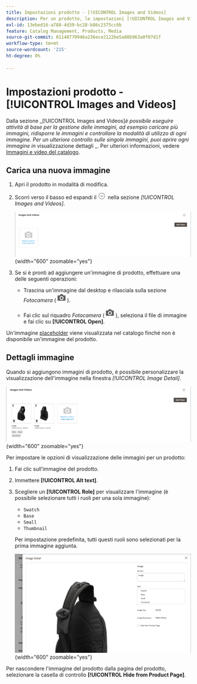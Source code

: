 ```yaml
---
title: Impostazioni prodotto - [!UICONTROL Images and Videos]
description: Per un prodotto, le impostazioni [!UICONTROL Images and Videos] determinano il modo in cui ogni immagine o video viene utilizzato per l'elenco dei prodotti.
exl-id: 13ebed16-a788-4d39-bc28-b86c2375cc6b
feature: Catalog Management, Products, Media
source-git-commit: 01148770946a236ece2122be5a88b963a0f07d1f
workflow-type: tm+mt
source-wordcount: '215'
ht-degree: 0%

---
```


# Impostazioni prodotto - [!UICONTROL Images and Videos]

Dalla sezione _[!UICONTROL Images and Videos]_è possibile eseguire attività di base per la gestione delle immagini, ad esempio caricare più immagini, ridisporre le immagini e controllare la modalità di utilizzo di ogni immagine. Per un ulteriore controllo sulle singole immagini, puoi aprire ogni immagine in_ visualizzazione dettagli _. Per ulteriori informazioni, vedere [Immagini e video del catalogo](catalog-images-video.md).

## Carica una nuova immagine

1. Apri il prodotto in modalità di modifica.

1. Scorri verso il basso ed espandi il ![selettore di espansione](../assets/icon-display-expand.png) nella sezione _[!UICONTROL Images and Videos]_.

   ![Immagini e video](./assets/product-simple-images-videos.png){width="600" zoomable="yes"}

1. Se si è pronti ad aggiungere un&#39;immagine di prodotto, effettuare una delle seguenti operazioni:

   - Trascina un&#39;immagine dal desktop e rilasciala sulla sezione _Fotocamera_ (![icona fotocamera](../assets/icon-camera.png)).

   - Fai clic sul riquadro _Fotocamera_ (![icona fotocamera](../assets/icon-camera.png)), seleziona il file di immagine e fai clic su **[!UICONTROL Open]**.

Un&#39;immagine [placeholder](product-image-config.md#image-placeholders) viene visualizzata nel catalogo finché non è disponibile un&#39;immagine del prodotto.

## Dettagli immagine

Quando si aggiungono immagini di prodotto, è possibile personalizzare la visualizzazione dell&#39;immagine nella finestra _[!UICONTROL Image Detail]_.

![Immagini dei prodotti](./assets/image-video.png){width="600" zoomable="yes"}

Per impostare le opzioni di visualizzazione delle immagini per un prodotto:

1. Fai clic sull’immagine del prodotto.

1. Immettere **[!UICONTROL Alt text]**.

1. Scegliere un **[!UICONTROL Role]** per visualizzare l&#39;immagine (è possibile selezionare tutti i ruoli per una sola immagine):

   - `Swatch`
   - `Base`
   - `Small`
   - `Thumbnail`

   Per impostazione predefinita, tutti questi ruoli sono selezionati per la prima immagine aggiunta.

   ![Dettagli immagine](./assets/product-image-details.png){width="600" zoomable="yes"}

Per nascondere l&#39;immagine del prodotto dalla pagina del prodotto, selezionare la casella di controllo **[!UICONTROL Hide from Product Page]**.
